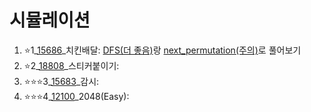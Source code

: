 # 시뮬레이션
1. ⭐1_[15686](https://www.acmicpc.net/problem/15686)_치킨배달: [DFS(더 좋음)](https://github.com/Jinsun-Lee/Algorithm-template/blob/master/H8_simulation/1_15686_DFS.cpp)랑 [next_permutation(주의)](https://github.com/Jinsun-Lee/Algorithm-template/blob/master/H8_simulation/1_15686_STL.cpp)로 풀어보기
2. ⭐2_[18808](https://www.acmicpc.net/problem/18808)_스티커붙이기: 
3. ⭐⭐⭐3_[15683](https://www.acmicpc.net/problem/15683)_감시: 
4. ⭐⭐⭐4_[12100](https://www.acmicpc.net/problem/12100)_2048(Easy): 

<br>


